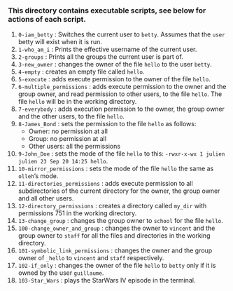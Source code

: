 ### This directory contains executable scripts, see below for actions of each script.

1. `0-iam_betty` :
	Switches the current user to `betty`. Assumes that the `user` betty will exist when it is run.
2. `1-who_am_i` :
	Prints the effective username of the current user.
3. `2-groups` : 
	Prints all the groups the current user is part of.
4. `3-new_owner` :
	changes the owner of the file `hello` to the user `betty`.
5. `4-empty` :
	creates an empty file called `hello`.
6. `5-execute` :
	adds execute permission to the owner of the file `hello`.
7. `6-multiple_permissions` :
	adds execute permission to the owner and the group owner, and read permission to other users, to the file `hello`. The file `hello` will be in the working directory.
8. `7-everybody` :
	adds execution permission to the owner, the group owner and the other users, to the file `hello`.
9. `8-James_Bond` :
	sets the permission to the file `hello` as follows:
	- Owner: no permission at all
	- Group: no permission at all
	- Other users: all the permissions
10. `9-John_Doe` :
	sets the mode of the file `hello` to this:
	```-rwxr-x-wx 1 julien julien 23 Sep 20 14:25 hello```.
11. `10-mirror_permissions` :
	sets the mode of the file `hello` the same as `olleh`’s mode.
12. `11-directories_permissions` :
	 adds execute permission to all subdirectories of the current directory for the owner, the group owner and all other users.
13. `12-directory_permissions` : 
	 creates a directory called `my_dir` with permissions 751 in the working directory.
14. `13-change_group` :
	changes the group owner to `school` for the file `hello`.
15. `100-change_owner_and_group` : 
	changes the owner to `vincent` and the group owner to `staff` for all the files and directories in the working directory.
16. `101-symbolic_link_permissions` :
	changes the owner and the group owner of `_hello` to `vincent` and `staff` respectively.
17. `102-if_only` : 
	 changes the owner of the file `hello` to `betty` only if it is owned by the user `guillaume`.
18. `103-Star_Wars` :
	plays the StarWars IV episode in the terminal.
